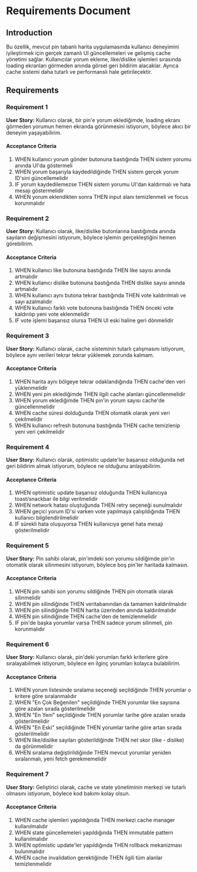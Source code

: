 # Requirements Document

## Introduction

Bu özellik, mevcut pin tabanlı harita uygulamasında kullanıcı deneyimini iyileştirmek için gerçek zamanlı UI güncellemeleri ve gelişmiş cache yönetimi sağlar. Kullanıcılar yorum ekleme, like/dislike işlemleri sırasında loading ekranları görmeden anında görsel geri bildirim alacaklar. Ayrıca cache sistemi daha tutarlı ve performanslı hale getirilecektir.

## Requirements

### Requirement 1

**User Story:** Kullanıcı olarak, bir pin'e yorum eklediğimde, loading ekranı görmeden yorumun hemen ekranda görünmesini istiyorum, böylece akıcı bir deneyim yaşayabilirim.

#### Acceptance Criteria

1. WHEN kullanıcı yorum gönder butonuna bastığında THEN sistem yorumu anında UI'da göstermeli
2. WHEN yorum başarıyla kaydedildiğinde THEN sistem gerçek yorum ID'sini güncellemelidir
3. IF yorum kaydedilemezse THEN sistem yorumu UI'dan kaldırmalı ve hata mesajı göstermelidir
4. WHEN yorum eklendikten sonra THEN input alanı temizlenmeli ve focus korunmalıdır

### Requirement 2

**User Story:** Kullanıcı olarak, like/dislike butonlarına bastığımda anında sayıların değişmesini istiyorum, böylece işlemin gerçekleştiğini hemen görebilirim.

#### Acceptance Criteria

1. WHEN kullanıcı like butonuna bastığında THEN like sayısı anında artmalıdır
2. WHEN kullanıcı dislike butonuna bastığında THEN dislike sayısı anında artmalıdır
3. WHEN kullanıcı aynı butona tekrar bastığında THEN vote kaldırılmalı ve sayı azalmalıdır
4. WHEN kullanıcı farklı vote butonuna bastığında THEN önceki vote kaldırılıp yeni vote eklenmelidir
5. IF vote işlemi başarısız olursa THEN UI eski haline geri dönmelidir

### Requirement 3

**User Story:** Kullanıcı olarak, cache sisteminin tutarlı çalışmasını istiyorum, böylece aynı verileri tekrar tekrar yüklemek zorunda kalmam.

#### Acceptance Criteria

1. WHEN harita aynı bölgeye tekrar odaklandığında THEN cache'den veri yüklenmelidir
2. WHEN yeni pin eklediğimde THEN ilgili cache alanları güncellenmelidir
3. WHEN yorum eklediğimde THEN pin'in yorum sayısı cache'de güncellenmelidir
4. WHEN cache süresi dolduğunda THEN otomatik olarak yeni veri çekilmelidir
5. WHEN kullanıcı refresh butonuna bastığında THEN cache temizlenip yeni veri çekilmelidir

### Requirement 4

**User Story:** Kullanıcı olarak, optimistic update'ler başarısız olduğunda net geri bildirim almak istiyorum, böylece ne olduğunu anlayabilirim.

#### Acceptance Criteria

1. WHEN optimistic update başarısız olduğunda THEN kullanıcıya toast/snackbar ile bilgi verilmelidir
2. WHEN network hatası oluştuğunda THEN retry seçeneği sunulmalıdır
3. WHEN geçici yorum ID'si varken vote yapılmaya çalışıldığında THEN kullanıcı bilgilendirilmelidir
4. IF sürekli hata oluşuyorsa THEN kullanıcıya genel hata mesajı gösterilmelidir

### Requirement 5

**User Story:** Pin sahibi olarak, pin'imdeki son yorumu sildiğimde pin'in otomatik olarak silinmesini istiyorum, böylece boş pin'ler haritada kalmasın.

#### Acceptance Criteria

1. WHEN pin sahibi son yorumu sildiğinde THEN pin otomatik olarak silinmelidir
2. WHEN pin silindiğinde THEN veritabanından da tamamen kaldırılmalıdır
3. WHEN pin silindiğinde THEN harita üzerinden anında kaldırılmalıdır
4. WHEN pin silindiğinde THEN cache'den de temizlenmelidir
5. IF pin'de başka yorumlar varsa THEN sadece yorum silinmeli, pin korunmalıdır

### Requirement 6

**User Story:** Kullanıcı olarak, pin'deki yorumları farklı kriterlere göre sıralayabilmek istiyorum, böylece en ilginç yorumları kolayca bulabilirim.

#### Acceptance Criteria

1. WHEN yorum listesinde sıralama seçeneği seçildiğinde THEN yorumlar o kritere göre sıralanmalıdır
2. WHEN "En Çok Beğenilen" seçildiğinde THEN yorumlar like sayısına göre azalan sırada gösterilmelidir
3. WHEN "En Yeni" seçildiğinde THEN yorumlar tarihe göre azalan sırada gösterilmelidir
4. WHEN "En Eski" seçildiğinde THEN yorumlar tarihe göre artan sırada gösterilmelidir
5. WHEN like/dislike sayıları gösterildiğinde THEN net skor (like - dislike) da görünmelidir
6. WHEN sıralama değiştirildiğinde THEN mevcut yorumlar yeniden sıralanmalı, yeni fetch gerekmemelidir

### Requirement 7

**User Story:** Geliştirici olarak, cache ve state yönetiminin merkezi ve tutarlı olmasını istiyorum, böylece kod bakımı kolay olsun.

#### Acceptance Criteria

1. WHEN cache işlemleri yapıldığında THEN merkezi cache manager kullanılmalıdır
2. WHEN state güncellemeleri yapıldığında THEN immutable pattern kullanılmalıdır
3. WHEN optimistic update'ler yapıldığında THEN rollback mekanizması bulunmalıdır
4. WHEN cache invalidation gerektiğinde THEN ilgili tüm alanlar temizlenmelidir
